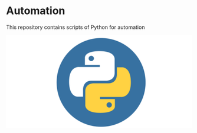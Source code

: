 # Automation

This repository contains scripts of Python for automation

![alt text](/python_5e18e51de317b.png)

